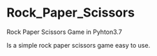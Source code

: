 # Rock_Paper_Scissors
Rock Paper Scissors Game in Pyhton3.7

Is a simple rock paper scissors game easy to use.
